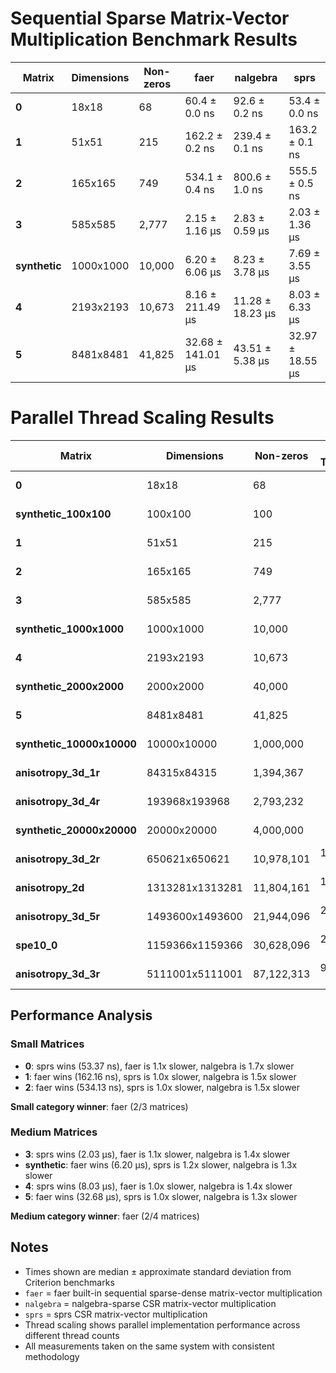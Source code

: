 # Sequential Sparse Matrix-Vector Multiplication Benchmark Results

| Matrix | Dimensions | Non-zeros | faer | nalgebra | sprs |
|--------|------------|-----------|------|----------|------|
| **0** | 18x18 | 68 | 60.4 ± 0.0 ns | 92.6 ± 0.2 ns | 53.4 ± 0.0 ns |
| **1** | 51x51 | 215 | 162.2 ± 0.2 ns | 239.4 ± 0.1 ns | 163.2 ± 0.1 ns |
| **2** | 165x165 | 749 | 534.1 ± 0.4 ns | 800.6 ± 1.0 ns | 555.5 ± 0.5 ns |
| **3** | 585x585 | 2,777 | 2.15 ± 1.16 µs | 2.83 ± 0.59 µs | 2.03 ± 1.36 µs |
| **synthetic** | 1000x1000 | 10,000 | 6.20 ± 6.06 µs | 8.23 ± 3.78 µs | 7.69 ± 3.55 µs |
| **4** | 2193x2193 | 10,673 | 8.16 ± 211.49 µs | 11.28 ± 18.23 µs | 8.03 ± 6.33 µs |
| **5** | 8481x8481 | 41,825 | 32.68 ± 141.01 µs | 43.51 ± 5.38 µs | 32.97 ± 18.55 µs |

# Parallel Thread Scaling Results

| Matrix | Dimensions | Non-zeros | 1 Thread | 2 Threads | 4 Threads | 8 Threads |
|--------|------------|-----------|-----------:|-----------:|-----------:|-----------:|
| **0** | 18x18 | 68 | 116.1 ns | 25.61 µs | 29.00 µs | 28.23 µs |
| **synthetic_100x100** | 100x100 | 100 | 193.1 ns | 28.89 µs | 30.42 µs | 29.82 µs |
| **1** | 51x51 | 215 | 217.9 ns | 28.30 µs | 30.37 µs | 29.01 µs |
| **2** | 165x165 | 749 | 627.2 ns | 30.07 µs | 32.03 µs | 29.43 µs |
| **3** | 585x585 | 2,777 | 2.50 µs | 37.38 µs | 36.62 µs | 30.70 µs |
| **synthetic_1000x1000** | 1000x1000 | 10,000 | 7.25 µs | 47.06 µs | 47.54 µs | 41.76 µs |
| **4** | 2193x2193 | 10,673 | 9.52 µs | 52.52 µs | 55.93 µs | 48.26 µs |
| **synthetic_2000x2000** | 2000x2000 | 40,000 | 28.99 µs | 63.56 µs | 66.27 µs | 62.59 µs |
| **5** | 8481x8481 | 41,825 | 36.78 µs | 87.08 µs | 107.85 µs | 109.76 µs |
| **synthetic_10000x10000** | 10000x10000 | 1,000,000 | 1.022 ms | 719.79 µs | 547.47 µs | 450.43 µs |
| **anisotropy_3d_1r** | 84315x84315 | 1,394,367 | 1.269 ms | 1.027 ms | 735.22 µs | 771.58 µs |
| **anisotropy_3d_4r** | 193968x193968 | 2,793,232 | 3.006 ms | 2.470 ms | 1.858 ms | 2.324 ms |
| **synthetic_20000x20000** | 20000x20000 | 4,000,000 | 4.765 ms | 2.751 ms | 2.233 ms | 1.630 ms |
| **anisotropy_3d_2r** | 650621x650621 | 10,978,101 | 10.507 ms | 8.378 ms | 7.818 ms | 9.330 ms |
| **anisotropy_2d** | 1313281x1313281 | 11,804,161 | 12.708 ms | 12.104 ms | 11.065 ms | 14.368 ms |
| **anisotropy_3d_5r** | 1493600x1493600 | 21,944,096 | 24.236 ms | 19.557 ms | 17.183 ms | 20.822 ms |
| **spe10_0** | 1159366x1159366 | 30,628,096 | 26.818 ms | 20.270 ms | 16.152 ms | 18.454 ms |
| **anisotropy_3d_3r** | 5111001x5111001 | 87,122,313 | 96.292 ms | 79.360 ms | 72.902 ms | 82.753 ms |

## Performance Analysis

### Small Matrices
- **0**: sprs wins (53.37 ns), faer is 1.1x slower, nalgebra is 1.7x slower
- **1**: faer wins (162.16 ns), sprs is 1.0x slower, nalgebra is 1.5x slower
- **2**: faer wins (534.13 ns), sprs is 1.0x slower, nalgebra is 1.5x slower

**Small category winner**: faer (2/3 matrices)

### Medium Matrices
- **3**: sprs wins (2.03 µs), faer is 1.1x slower, nalgebra is 1.4x slower
- **synthetic**: faer wins (6.20 µs), sprs is 1.2x slower, nalgebra is 1.3x slower
- **4**: sprs wins (8.03 µs), faer is 1.0x slower, nalgebra is 1.4x slower
- **5**: faer wins (32.68 µs), sprs is 1.0x slower, nalgebra is 1.3x slower

**Medium category winner**: faer (2/4 matrices)

## Notes

- Times shown are median ± approximate standard deviation from Criterion benchmarks
- `faer` = faer built-in sequential sparse-dense matrix-vector multiplication
- `nalgebra` = nalgebra-sparse CSR matrix-vector multiplication
- `sprs` = sprs CSR matrix-vector multiplication
- Thread scaling shows parallel implementation performance across different thread counts
- All measurements taken on the same system with consistent methodology